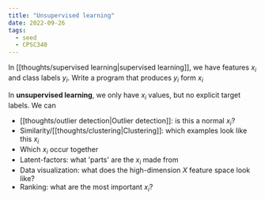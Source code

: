 ```yaml
---
title: "Unsupervised learning"
date: 2022-09-26
tags:
  - seed
  - CPSC340
---
```


In [[thoughts/supervised learning|supervised learning]], we have features $x_i$ and class labels $y_i$. Write a program that produces $y_i$ form $x_i$

In **unsupervised learning**, we only have $x_i$ values, but no explicit target labels. We can

- [[thoughts/outlier detection|Outlier detection]]: is this a normal $x_i$?
- Similarity/[[thoughts/clustering|Clustering]]: which examples look like this $x_i$
- Which $x_i$ occur together
- Latent-factors: what 'parts' are the $x_i$ made from
- Data visualization: what does the high-dimension $X$ feature space look like?
- Ranking: what are the most important $x_i$?
